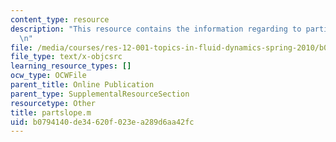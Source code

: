 ```yaml
---
content_type: resource
description: "This resource contains the information regarding to particle on a slope.\r\
  \n"
file: /media/courses/res-12-001-topics-in-fluid-dynamics-spring-2010/b0794140de34620f023ea289d6aa42fc_partslope.m
file_type: text/x-objcsrc
learning_resource_types: []
ocw_type: OCWFile
parent_title: Online Publication
parent_type: SupplementalResourceSection
resourcetype: Other
title: partslope.m
uid: b0794140-de34-620f-023e-a289d6aa42fc
---
```

